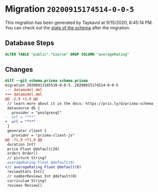 # Migration `20200915174514-0-0-5`

This migration has been generated by Taykavol at 9/15/2020, 8:45:14 PM.
You can check out the [state of the schema](./schema.prisma) after the migration.

## Database Steps

```sql
ALTER TABLE "public"."Course" DROP COLUMN "averageRating"
```

## Changes

```diff
diff --git schema.prisma schema.prisma
migration 20200913185538-0-0-5..20200915174514-0-0-5
--- datamodel.dml
+++ datamodel.dml
@@ -2,9 +2,9 @@
 // learn more about it in the docs: https://pris.ly/d/prisma-schema
 datasource db {
   provider = "postgresql"
-  url = "***"
+  url = "***"
 }
 generator client {
   provider = "prisma-client-js"
@@ -71,9 +71,9 @@
 duration Int?
 price Float @default(20)
 orders Order[]
 // picture String?
-averageRating Float @default(0)
+// averageRating Float @default(0)
 reviewStats Int[]
 // numberReviews Int @default(0)
 curriculum String?
 reviews Review[]
```


